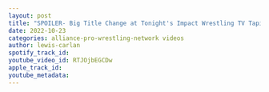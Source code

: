 ```yaml
---
layout: post
title: "SPOILER- Big Title Change at Tonight's Impact Wrestling TV Tapings"
date: 2022-10-23
categories: alliance-pro-wrestling-network videos
author: lewis-carlan
spotify_track_id: 
youtube_video_id: RTJOjbEGCDw
apple_track_id: 
youtube_metadata: 
---
```

